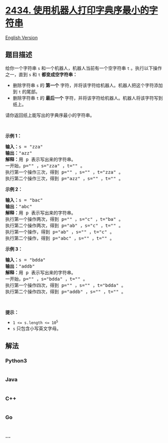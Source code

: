 # [2434. 使用机器人打印字典序最小的字符串](https://leetcode.cn/problems/using-a-robot-to-print-the-lexicographically-smallest-string)

[English Version](/solution/2400-2499/2434.Using%20a%20Robot%20to%20Print%20the%20Lexicographically%20Smallest%20String/README_EN.md)

## 题目描述

<!-- 这里写题目描述 -->

<p>给你一个字符串&nbsp;<code>s</code>&nbsp;和一个机器人，机器人当前有一个空字符串&nbsp;<code>t</code>&nbsp;。执行以下操作之一，直到&nbsp;<code>s</code> 和&nbsp;<code>t</code>&nbsp;<strong>都变成空字符串：</strong></p>

<ul>
	<li>删除字符串&nbsp;<code>s</code>&nbsp;的 <strong>第一个</strong>&nbsp;字符，并将该字符给机器人。机器人把这个字符添加到 <code>t</code>&nbsp;的尾部。</li>
	<li>删除字符串&nbsp;<code>t</code>&nbsp;的&nbsp;<strong>最后一个</strong>&nbsp;字符，并将该字符给机器人。机器人将该字符写到纸上。</li>
</ul>

<p>请你返回纸上能写出的字典序最小的字符串。</p>

<p>&nbsp;</p>

<p><strong>示例 1：</strong></p>

<pre><b>输入：</b>s = "zza"
<b>输出：</b>"azz"
<b>解释：</b>用 p 表示写出来的字符串。
一开始，p="" ，s="zza" ，t="" 。
执行第一个操作三次，得到 p="" ，s="" ，t="zza" 。
执行第二个操作三次，得到 p="azz" ，s="" ，t="" 。
</pre>

<p><strong>示例 2：</strong></p>

<pre><b>输入：</b>s = "bac"
<b>输出：</b>"abc"
<b>解释：</b>用 p 表示写出来的字符串。
执行第一个操作两次，得到 p="" ，s="c" ，t="ba" 。
执行第二个操作两次，得到 p="ab" ，s="c" ，t="" 。
执行第一个操作，得到 p="ab" ，s="" ，t="c" 。
执行第二个操作，得到 p="abc" ，s="" ，t="" 。
</pre>

<p><strong>示例 3：</strong></p>

<pre><b>输入：</b>s = "bdda"
<b>输出：</b>"addb"
<b>解释：</b>用 p 表示写出来的字符串。
一开始，p="" ，s="bdda" ，t="" 。
执行第一个操作四次，得到 p="" ，s="" ，t="bdda" 。
执行第二个操作四次，得到 p="addb" ，s="" ，t="" 。
</pre>

<p>&nbsp;</p>

<p><strong>提示：</strong></p>

<ul>
	<li><code>1 &lt;= s.length &lt;= 10<sup>5</sup></code></li>
	<li><code>s</code>&nbsp;只包含小写英文字母。</li>
</ul>


## 解法

<!-- 这里可写通用的实现逻辑 -->

<!-- tabs:start -->

### **Python3**

<!-- 这里可写当前语言的特殊实现逻辑 -->

```python

```

### **Java**

<!-- 这里可写当前语言的特殊实现逻辑 -->

```java

```

### **C++**

```cpp

```

### **Go**

```go

```

### **...**

```

```

<!-- tabs:end -->